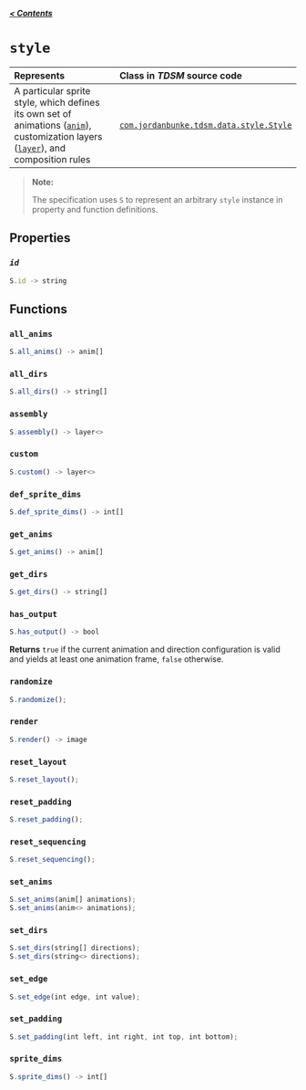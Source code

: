 [***< Contents***](./README.md)

# `style`

| Represents                                                                                                                                                    | Class in *TDSM* source code                                                                                                          |
|:--------------------------------------------------------------------------------------------------------------------------------------------------------------|:-------------------------------------------------------------------------------------------------------------------------------------|
| A particular sprite style, which defines its own set of animations ([`anim`](./anim.md)), customization layers ([`layer`](./layer.md)), and composition rules | [`com.jordanbunke.tdsm.data.style.Style`](https://github.com/jbunke/tdsm/blob/master/src/com/jordanbunke/tdsm/data/style/Style.java) |

> **Note:**
>
> The specification uses `S` to represent an arbitrary `style` instance in property and function definitions.

<!-- TODO - descriptions -->

## Properties

### *`id`*

```js
S.id -> string
```

## Functions

### `all_anims`

```js
S.all_anims() -> anim[]
```

### `all_dirs`

```js
S.all_dirs() -> string[]
```

### `assembly`

```js
S.assembly() -> layer<>
```

### `custom`

```js
S.custom() -> layer<>
```

### `def_sprite_dims`

```js
S.def_sprite_dims() -> int[]
```

### `get_anims`

```js
S.get_anims() -> anim[]
```

### `get_dirs`

```js
S.get_dirs() -> string[]
```

### `has_output`

```js
S.has_output() -> bool
```

**Returns** `true` if the current animation and direction configuration is valid and yields at least one animation frame, `false` otherwise.

### `randomize`

```js
S.randomize();
```

### `render`

```js
S.render() -> image
```

### `reset_layout`

```js
S.reset_layout();
```

### `reset_padding`

```js
S.reset_padding();
```

### `reset_sequencing`

```js
S.reset_sequencing();
```

### `set_anims`

```js
S.set_anims(anim[] animations);
S.set_anims(anim<> animations);
```

### `set_dirs`

```js
S.set_dirs(string[] directions);
S.set_dirs(string<> directions);
```

### `set_edge`

```js
S.set_edge(int edge, int value);
```

### `set_padding`

```js
S.set_padding(int left, int right, int top, int bottom);
```

### `sprite_dims`

```js
S.sprite_dims() -> int[]
```

<!-- TODO -->